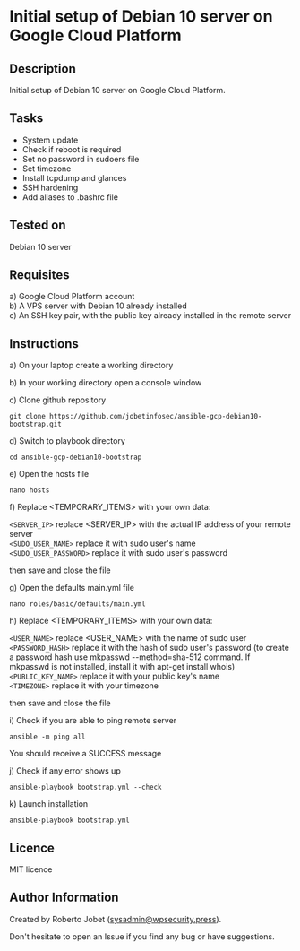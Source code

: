 # Initial setup of Debian 10 server on Google Cloud Platform


## Description

Initial setup of Debian 10 server on Google Cloud Platform.

## Tasks

* System update
* Check if reboot is required
* Set no password in sudoers file
* Set timezone
* Install tcpdump and glances
* SSH hardening
* Add aliases to .bashrc file

## Tested on

Debian 10 server


## Requisites

a) Google Cloud Platform account<br />
b) A VPS server with Debian 10 already installed<br />
c) An SSH key pair, with the public key already installed in the remote server<br />



## Instructions

a) On your laptop create a working directory


b) In your working directory open a console window


c) Clone github repository

```
git clone https://github.com/jobetinfosec/ansible-gcp-debian10-bootstrap.git
```


d) Switch to playbook directory

```
cd ansible-gcp-debian10-bootstrap
```


e) Open the hosts file

```
nano hosts
```

f) Replace <TEMPORARY_ITEMS> with your own data:

`<SERVER_IP>`		replace <SERVER_IP> with the actual IP address of your remote server<br />
`<SUDO_USER_NAME>`	replace it with sudo user's name<br />
`<SUDO_USER_PASSWORD>`	replace it with sudo user's password<br />

then save and close the file


g) Open the defaults main.yml file

```
nano roles/basic/defaults/main.yml
```

h) Replace <TEMPORARY_ITEMS> with your own data:

`<USER_NAME>`		replace <USER_NAME> with the name of sudo user<br />
`<PASSWORD_HASH>`	replace it with the hash of sudo user's password (to create a password hash use mkpasswd --method=sha-512 command. If mkpasswd is not installed, install it with apt-get install whois)<br />
`<PUBLIC_KEY_NAME>`	replace it with your public key's name<br />
`<TIMEZONE>`		replace it with your timezone<br />

then save and close the file


i) Check if you are able to ping remote server

```
ansible -m ping all
```

You should receive a SUCCESS message


j) Check if any error shows up

```
ansible-playbook bootstrap.yml --check
```


k) Launch installation

```
ansible-playbook bootstrap.yml
```


## Licence

MIT licence

## Author Information

Created by Roberto Jobet (sysadmin@wpsecurity.press).

Don't hesitate to open an Issue if you find any bug or have suggestions.
